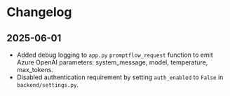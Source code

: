 # Changelog

## 2025-06-01
- Added debug logging to `app.py` `promptflow_request` function to emit Azure OpenAI parameters: system_message, model, temperature, max_tokens.
- Disabled authentication requirement by setting `auth_enabled` to `False` in `backend/settings.py`.

